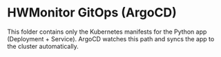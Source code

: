 # HWMonitor GitOps (ArgoCD)
This folder contains only the Kubernetes manifests for the Python app (Deployment + Service).
ArgoCD watches this path and syncs the app to the cluster automatically.
